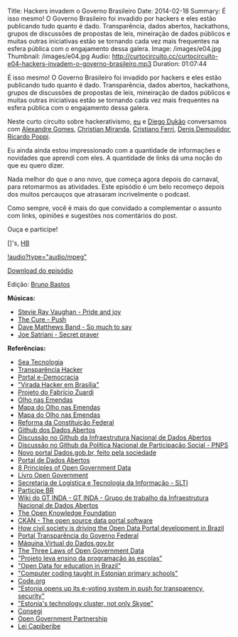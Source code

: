 Title: Hackers invadem o Governo Brasileiro
Date: 2014-02-18
Summary: É isso mesmo! O Governo Brasileiro foi invadido por hackers e eles estão publicando tudo quanto é dado. Transparência, dados abertos, hackathons, grupos de discussões de propostas de leis, mineiração de dados públicos e muitas outras iniciativas estão se tornando cada vez mais frequentes na esfera pública com o engajamento dessa galera.
Image: /images/e04.jpg
Thumbnail: /images/e04.jpg
Audio: http://curtocircuito.cc/curtocircuito-e04-hackers-invadem-o-governo-brasileiro.mp3
Duration: 01:07:44

É isso mesmo! O Governo Brasileiro foi invadido por hackers e eles estão publicando tudo quanto é dado. Transparência, dados abertos, hackathons, grupos de discussões de propostas de leis, mineiração de dados públicos e muitas outras iniciativas estão se tornando cada vez mais frequentes na esfera pública com o engajamento dessa galera.

Neste curto circuito sobre hackerativismo, [eu](https://twitter.com/henriquebastos) e [Diego Dukão](https://twitter.com/diegodukao) conversamos com [Alexandre Gomes](https://twitter.com/alegomes), [Christian Miranda](https://twitter.com/cmoryah), [Cristiano Ferri](https://twitter.com/cristianofaria), [Denis Demoulidor](https://twitter.com/demoulidor), [Ricardo Poppi](https://twitter.com/ricardopoppi).

Eu ainda ainda estou impressionado com a quantidade de informações e novidades que aprendi com eles. A quantidade de links dá uma noção do que eu quero dizer.

Nada melhor do que o ano novo, que começa agora depois do carnaval, para retomarmos as atividades. Este episódio é um belo recomeço depois dos muitos percauços que atrasaram incrivelmente o podcast.

Como sempre, você é mais do que convidado a complementar o assunto com links, opiniões e sugestões nos comentários do post.

Ouça e participe!

[]'s, [HB](https://twitter.com/henriquebastos)

[!audio?type="audio/mpeg"](http://curtocircuito.cc/episodes/curtocircuito-e04-hackers-invadem-o-governo-brasileiro.mp3)

[Download do episódio](http://curtocircuito.cc/episodes/curtocircuito-e04-hackers-invadem-o-governo-brasileiro.mp3)

Edição: [Bruno Bastos](http://brucebastos.com/)

**Músicas:**
- [Stevie Ray Vaughan - Pride and joy](http://www.youtube.com/watch?v=NU0MF8pwktg)
- [The Cure - Push](http://www.youtube.com/watch?v=4T0BrSy7RS0)
- [Dave Matthews Band - So much to say](http://www.youtube.com/watch?v=nXBOfXj6cvE)
- [Joe Satriani - Secret prayer](http://www.youtube.com/watch?v=JFrS4Fk5VUg)

**Referências:**
- [Sea Tecnologia](http://www.seatecnologia.com.br/)
- [Transparência Hacker](http://thacker.com.br/)
- [Portal e-Democracia](http://www.edemocracia.leg.br/)
- ["Virada Hacker em Brasília"](http://ricardopoppi.org/2010/04/transparencia-hackday-brasilia-virada-hacker/)
- [Projeto do Fabrício Zuardi](http://www.youtube.com/watch?v=KtZNOVVXi_A&amp;list=PLE13B02B119353056)
- [Olho nas Emendas](http://olhonasemendas.com.br)
- [Mapa do Olho nas Emendas](https://emendas.crowdmap.com/)
- [Mapa do Olho nas Emendas](https://emendas.crowdmap.com/)
- [Reforma da Constituição Federal](http://apps.thacker.com.br/reformadaconstituicao/)
- [Github dos Dados Abertos](https://github.com/dadosgovbr/)
- [Discussão no Github da Infraestrutura Nacional de Dados Abertos](https://github.com/dadosgovbr/processo-participacao-social-inda)
- [Discussão no Github da Política Nacional de Participação Social - PNPS](https://github.com/pr-snas/politica_compromisso_ps/blob/master/politica_nacional_participacao_social.md)
- [Novo portal Dados.gob.br, feito pela sociedade](http://br.okfn.org/2012/05/10/novo-portal-dados-gov-br-feito-pela-sociedade/)
- [Portal de Dados Abertos](http://dados.gov.br/)
- [8 Principles of Open Government Data](http://opengovdata.org/)
- [Livro Open Government](https://github.com/oreillymedia/open_government)
- [Secretaria de Logística e Tecnologia da Informação - SLTI](http://www.planejamento.gov.br/ministerio.asp?index=7&amp;ler=s832)
- [Participe BR](http://www.participa.br/)
- [Wiki do GT INDA - GT INDA - Grupo de trabalho da Infraestrutura Nacional de Dados Abertos](http://wiki.gtinda.ibge.gov.br/MainPage.ashx)
- [The Open Knowledge Foundation](http://okfn.org/)
- [CKAN - The open source data portal software](http://ckan.org/)
- [How civil society is driving the Open Data Portal development in Brazil](https://speakerdeck.com/alegomes/how-civil-society-is-driving-the-open-data-portal-development-in-brazil)
- [Portal Transparência do Governo Federal](http://transparencia.gov.br/servidores/Servidor-DetalhaServidor.asp?IdServidor=1735839)
- [Máquina Virtual do Dados.gov.br](http://wiki.gtinda.ibge.gov.br/Maquina-virtual-do-dados-gov-br.ashx)
- [The Three Laws of Open Government Data](http://eaves.ca/2009/09/30/three-law-of-open-government-data/)
- ["Projeto leva ensino da programação às escolas"](http://blogs.estadao.com.br/link/projeto-leva-ensino-da-programacao-as-escolas/)
- ["Open Data for education in Brazil"](http://stop.zona-m.net/2013/03/open-data-for-education-in-brazil/)
- ["Computer coding taught in Estonian primary schools"](http://www.bbc.co.uk/news/education-25648769)
- [Code.org](http://www.code.org/)
- ["Estonia opens up its e-voting system in push for transparency, security"](http://gigaom.com/2013/07/12/estonia-releases-e-voting-system-to-open-source-community/)
- ["Estonia's technology cluster, not only Skype"](http://www.economist.com/blogs/schumpeter/2013/07/estonias-technology-cluster)
- [Consegi](http://www.consegi.gov.br/)
- [Open Government Partnership](http://www.opengovpartnership.org/)
- [Lei Capiberibe](http://www.planalto.gov.br/ccivil_03/leis/lcp/lcp131.htm)
